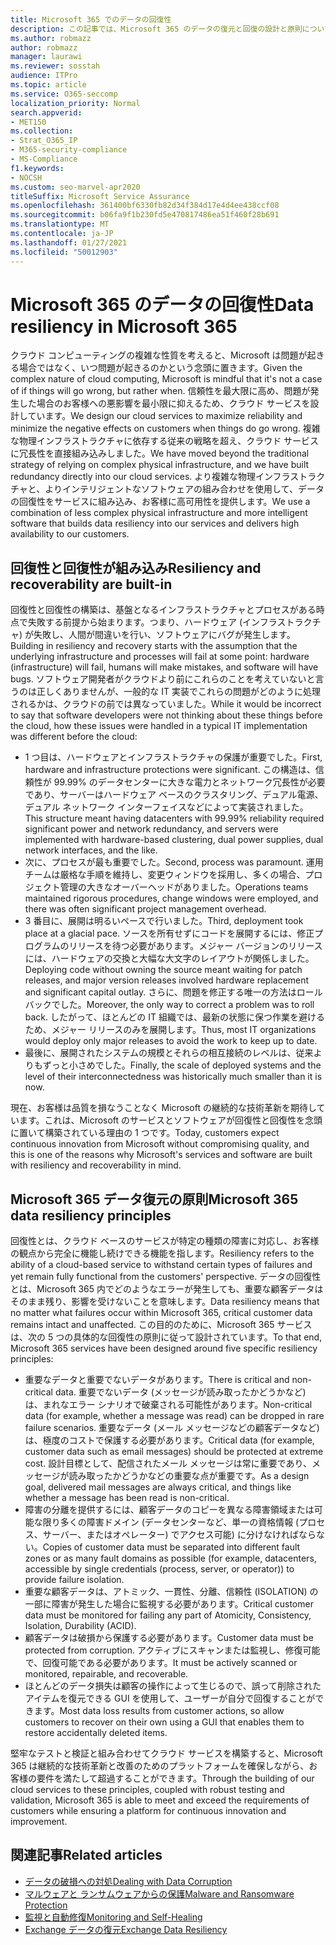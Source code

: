 ```yaml
---
title: Microsoft 365 でのデータの回復性
description: この記事では、Microsoft 365 のデータの復元と回復の設計と原則について説明します。
ms.author: robmazz
author: robmazz
manager: laurawi
ms.reviewer: sosstah
audience: ITPro
ms.topic: article
ms.service: O365-seccomp
localization_priority: Normal
search.appverid:
- MET150
ms.collection:
- Strat_O365_IP
- M365-security-compliance
- MS-Compliance
f1.keywords:
- NOCSH
ms.custom: seo-marvel-apr2020
titleSuffix: Microsoft Service Assurance
ms.openlocfilehash: 361400bf6330fb82d34f384d17e4d4ee438ccf08
ms.sourcegitcommit: b06fa9f1b230fd5e470817486ea51f460f28b691
ms.translationtype: MT
ms.contentlocale: ja-JP
ms.lasthandoff: 01/27/2021
ms.locfileid: "50012903"
---
```

# <a name="data-resiliency-in-microsoft-365"></a><span data-ttu-id="c7f72-103">Microsoft 365 のデータの回復性</span><span class="sxs-lookup"><span data-stu-id="c7f72-103">Data resiliency in Microsoft 365</span></span>

<span data-ttu-id="c7f72-104">クラウド コンピューティングの複雑な性質を考えると、Microsoft は問題が起きる場合ではなく、いつ問題が起きるのかという念頭に置きます。</span><span class="sxs-lookup"><span data-stu-id="c7f72-104">Given the complex nature of cloud computing, Microsoft is mindful that it's not a case of if things will go wrong, but rather when.</span></span> <span data-ttu-id="c7f72-105">信頼性を最大限に高め、問題が発生した場合のお客様への悪影響を最小限に抑えるため、クラウド サービスを設計しています。</span><span class="sxs-lookup"><span data-stu-id="c7f72-105">We design our cloud services to maximize reliability and minimize the negative effects on customers when things do go wrong.</span></span> <span data-ttu-id="c7f72-106">複雑な物理インフラストラクチャに依存する従来の戦略を超え、クラウド サービスに冗長性を直接組み込みしました。</span><span class="sxs-lookup"><span data-stu-id="c7f72-106">We have moved beyond the traditional strategy of relying on complex physical infrastructure, and we have built redundancy directly into our cloud services.</span></span> <span data-ttu-id="c7f72-107">より複雑な物理インフラストラクチャと、よりインテリジェントなソフトウェアの組み合わせを使用して、データの回復性をサービスに組み込み、お客様に高可用性を提供します。</span><span class="sxs-lookup"><span data-stu-id="c7f72-107">We use a combination of less complex physical infrastructure and more intelligent software that builds data resiliency into our services and delivers high availability to our customers.</span></span>

## <a name="resiliency-and-recoverability-are-built-in"></a><span data-ttu-id="c7f72-108">回復性と回復性が組み込み</span><span class="sxs-lookup"><span data-stu-id="c7f72-108">Resiliency and recoverability are built-in</span></span>

<span data-ttu-id="c7f72-109">回復性と回復性の構築は、基盤となるインフラストラクチャとプロセスがある時点で失敗する前提から始まります。つまり、ハードウェア (インフラストラクチャ) が失敗し、人間が間違いを行い、ソフトウェアにバグが発生します。</span><span class="sxs-lookup"><span data-stu-id="c7f72-109">Building in resiliency and recovery starts with the assumption that the underlying infrastructure and processes will fail at some point: hardware (infrastructure) will fail, humans will make mistakes, and software will have bugs.</span></span> <span data-ttu-id="c7f72-110">ソフトウェア開発者がクラウドより前にこれらのことを考えていないと言うのは正しくありませんが、一般的な IT 実装でこれらの問題がどのように処理されるかは、クラウドの前では異なっていました。</span><span class="sxs-lookup"><span data-stu-id="c7f72-110">While it would be incorrect to say that software developers were not thinking about these things before the cloud, how these issues were handled in a typical IT implementation was different before the cloud:</span></span>

- <span data-ttu-id="c7f72-111">1 つ目は、ハードウェアとインフラストラクチャの保護が重要でした。</span><span class="sxs-lookup"><span data-stu-id="c7f72-111">First, hardware and infrastructure protections were significant.</span></span> <span data-ttu-id="c7f72-112">この構造は、信頼性が 99.99% のデータセンターに大きな電力とネットワーク冗長性が必要であり、サーバーはハードウェア ベースのクラスタリング、デュアル電源、デュアル ネットワーク インターフェイスなどによって実装されました。</span><span class="sxs-lookup"><span data-stu-id="c7f72-112">This structure meant having datacenters with 99.99% reliability required significant power and network redundancy, and servers were implemented with hardware-based clustering, dual power supplies, dual network interfaces, and the like.</span></span>
- <span data-ttu-id="c7f72-113">次に、プロセスが最も重要でした。</span><span class="sxs-lookup"><span data-stu-id="c7f72-113">Second, process was paramount.</span></span> <span data-ttu-id="c7f72-114">運用チームは厳格な手順を維持し、変更ウィンドウを採用し、多くの場合、プロジェクト管理の大きなオーバーヘッドがありました。</span><span class="sxs-lookup"><span data-stu-id="c7f72-114">Operations teams maintained rigorous procedures, change windows were employed, and there was often significant project management overhead.</span></span>
- <span data-ttu-id="c7f72-115">3 番目に、展開は明るいペースで行いました。</span><span class="sxs-lookup"><span data-stu-id="c7f72-115">Third, deployment took place at a glacial pace.</span></span> <span data-ttu-id="c7f72-116">ソースを所有せずにコードを展開するには、修正プログラムのリリースを待つ必要があります。メジャー バージョンのリリースには、ハードウェアの交換と大幅な大文字のレイアウトが関係しました。</span><span class="sxs-lookup"><span data-stu-id="c7f72-116">Deploying code without owning the source meant waiting for patch releases, and major version releases involved hardware replacement and significant capital outlay.</span></span> <span data-ttu-id="c7f72-117">さらに、問題を修正する唯一の方法はロールバックでした。</span><span class="sxs-lookup"><span data-stu-id="c7f72-117">Moreover, the only way to correct a problem was to roll back.</span></span> <span data-ttu-id="c7f72-118">したがって、ほとんどの IT 組織では、最新の状態に保つ作業を避けるため、メジャー リリースのみを展開します。</span><span class="sxs-lookup"><span data-stu-id="c7f72-118">Thus, most IT organizations would deploy only major releases to avoid the work to keep up to date.</span></span>
- <span data-ttu-id="c7f72-119">最後に、展開されたシステムの規模とそれらの相互接続のレベルは、従来よりもずっと小さめでした。</span><span class="sxs-lookup"><span data-stu-id="c7f72-119">Finally, the scale of deployed systems and the level of their interconnectedness was historically much smaller than it is now.</span></span>

<span data-ttu-id="c7f72-120">現在、お客様は品質を損なうことなく Microsoft の継続的な技術革新を期待しています。これは、Microsoft のサービスとソフトウェアが回復性と回復性を念頭に置いて構築されている理由の 1 つです。</span><span class="sxs-lookup"><span data-stu-id="c7f72-120">Today, customers expect continuous innovation from Microsoft without compromising quality, and this is one of the reasons why Microsoft's services and software are built with resiliency and recoverability in mind.</span></span>

## <a name="microsoft-365-data-resiliency-principles"></a><span data-ttu-id="c7f72-121">Microsoft 365 データ復元の原則</span><span class="sxs-lookup"><span data-stu-id="c7f72-121">Microsoft 365 data resiliency principles</span></span>

<span data-ttu-id="c7f72-122">回復性とは、クラウド ベースのサービスが特定の種類の障害に対応し、お客様の観点から完全に機能し続けできる機能を指します。</span><span class="sxs-lookup"><span data-stu-id="c7f72-122">Resiliency refers to the ability of a cloud-based service to withstand certain types of failures and yet remain fully functional from the customers' perspective.</span></span> <span data-ttu-id="c7f72-123">データの回復性とは、Microsoft 365 内でどのようなエラーが発生しても、重要な顧客データはそのまま残り、影響を受けないことを意味します。</span><span class="sxs-lookup"><span data-stu-id="c7f72-123">Data resiliency means that no matter what failures occur within Microsoft 365, critical customer data remains intact and unaffected.</span></span> <span data-ttu-id="c7f72-124">この目的のために、Microsoft 365 サービスは、次の 5 つの具体的な回復性の原則に従って設計されています。</span><span class="sxs-lookup"><span data-stu-id="c7f72-124">To that end, Microsoft 365 services have been designed around five specific resiliency principles:</span></span>

- <span data-ttu-id="c7f72-125">重要なデータと重要でないデータがあります。</span><span class="sxs-lookup"><span data-stu-id="c7f72-125">There is critical and non-critical data.</span></span> <span data-ttu-id="c7f72-126">重要でないデータ (メッセージが読み取ったかどうかなど) は、まれなエラー シナリオで破棄される可能性があります。</span><span class="sxs-lookup"><span data-stu-id="c7f72-126">Non-critical data (for example, whether a message was read) can be dropped in rare failure scenarios.</span></span> <span data-ttu-id="c7f72-127">重要なデータ (メール メッセージなどの顧客データなど) は、極度のコストで保護する必要があります。</span><span class="sxs-lookup"><span data-stu-id="c7f72-127">Critical data (for example, customer data such as email messages) should be protected at extreme cost.</span></span> <span data-ttu-id="c7f72-128">設計目標として、配信されたメール メッセージは常に重要であり、メッセージが読み取ったかどうかなどの重要な点が重要です。</span><span class="sxs-lookup"><span data-stu-id="c7f72-128">As a design goal, delivered mail messages are always critical, and things like whether a message has been read is non-critical.</span></span>
- <span data-ttu-id="c7f72-129">障害の分離を提供するには、顧客データのコピーを異なる障害領域または可能な限り多くの障害ドメイン (データセンターなど、単一の資格情報 (プロセス、サーバー、またはオペレーター) でアクセス可能) に分けなければならない。</span><span class="sxs-lookup"><span data-stu-id="c7f72-129">Copies of customer data must be separated into different fault zones or as many fault domains as possible (for example, datacenters, accessible by single credentials (process, server, or operator)) to provide failure isolation.</span></span> 
- <span data-ttu-id="c7f72-130">重要な顧客データは、アトミック、一貫性、分離、信頼性 (ISOLATION) の一部に障害が発生した場合に監視する必要があります。</span><span class="sxs-lookup"><span data-stu-id="c7f72-130">Critical customer data must be monitored for failing any part of Atomicity, Consistency, Isolation, Durability (ACID).</span></span>
- <span data-ttu-id="c7f72-131">顧客データは破損から保護する必要があります。</span><span class="sxs-lookup"><span data-stu-id="c7f72-131">Customer data must be protected from corruption.</span></span> <span data-ttu-id="c7f72-132">アクティブにスキャンまたは監視し、修復可能で、回復可能である必要があります。</span><span class="sxs-lookup"><span data-stu-id="c7f72-132">It must be actively scanned or monitored, repairable, and recoverable.</span></span>
- <span data-ttu-id="c7f72-133">ほとんどのデータ損失は顧客の操作によって生じるので、誤って削除されたアイテムを復元できる GUI を使用して、ユーザーが自分で回復することができます。</span><span class="sxs-lookup"><span data-stu-id="c7f72-133">Most data loss results from customer actions, so allow customers to recover on their own using a GUI that enables them to restore accidentally deleted items.</span></span>

<span data-ttu-id="c7f72-134">堅牢なテストと検証と組み合わせてクラウド サービスを構築すると、Microsoft 365 は継続的な技術革新と改善のためのプラットフォームを確保しながら、お客様の要件を満たして超過することができます。</span><span class="sxs-lookup"><span data-stu-id="c7f72-134">Through the building of our cloud services to these principles, coupled with robust testing and validation, Microsoft 365 is able to meet and exceed the requirements of customers while ensuring a platform for continuous innovation and improvement.</span></span>

## <a name="related-articles"></a><span data-ttu-id="c7f72-135">関連記事</span><span class="sxs-lookup"><span data-stu-id="c7f72-135">Related articles</span></span>

- [<span data-ttu-id="c7f72-136">データの破損への対処</span><span class="sxs-lookup"><span data-stu-id="c7f72-136">Dealing with Data Corruption</span></span>](assurance-dealing-with-data-corruption.md)
- [<span data-ttu-id="c7f72-137">マルウェアと ランサムウェアからの保護</span><span class="sxs-lookup"><span data-stu-id="c7f72-137">Malware and Ransomware Protection</span></span>](assurance-malware-and-ransomware-protection.md)
- [<span data-ttu-id="c7f72-138">監視と自動修復</span><span class="sxs-lookup"><span data-stu-id="c7f72-138">Monitoring and Self-Healing</span></span>](assurance-monitoring-and-self-healing.md)
- [<span data-ttu-id="c7f72-139">Exchange データの復元</span><span class="sxs-lookup"><span data-stu-id="c7f72-139">Exchange Data Resiliency</span></span>](assurance-exchange-data-resiliency.md)
